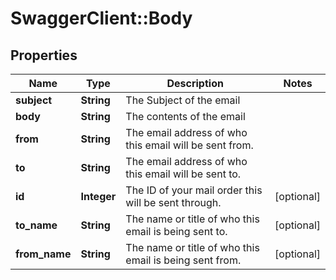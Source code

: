 # SwaggerClient::Body

## Properties
Name | Type | Description | Notes
------------ | ------------- | ------------- | -------------
**subject** | **String** | The Subject of the email | 
**body** | **String** | The contents of the email | 
**from** | **String** | The email address of who this email will be sent from. | 
**to** | **String** | The email address of who this email will be sent to. | 
**id** | **Integer** | The ID of your mail order this will be sent through. | [optional] 
**to_name** | **String** | The name or title of who this email is being sent to. | [optional] 
**from_name** | **String** | The name or title of who this email is being sent from. | [optional] 

